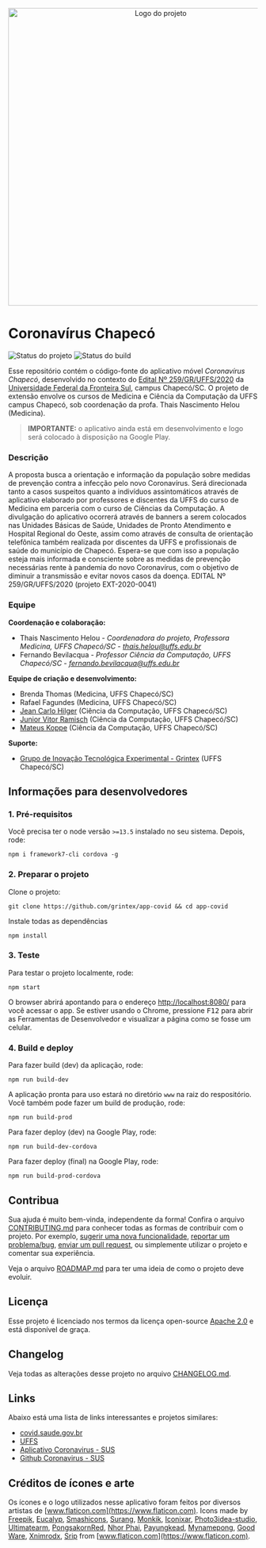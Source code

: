<p align="center">
    <img width="600" src=".github/logo.png" title="Logo do projeto"><br />
</p>

# Coronavírus Chapecó

<p align="left">
    <img src="https://img.shields.io/maintenance/yes/2020?style=for-the-badge" title="Status do projeto">
    <img src="https://img.shields.io/github/workflow/status/grintex/app-covid/Main?label=Build&logo=github&logoColor=white&style=for-the-badge" title="Status do build">
</p>

Esse repositório contém o código-fonte do aplicativo móvel *Coronavírus Chapecó*, desenvolvido no contexto do [Edital Nº 259/GR/UFFS/2020](https://www.uffs.edu.br/atos-normativos/edital/gr/2020-0259) da [Universidade Federal da Fronteira Sul](https://www.uffs.edu.br), campus Chapecó/SC. O projeto de extensão envolve os cursos de Medicina e Ciência da Computação da UFFS campus Chapecó, sob coordenação da profa. Thais Nascimento Helou (Medicina).

> **IMPORTANTE:** o aplicativo ainda está em desenvolvimento e logo será colocado à disposição na Google Play.

### Descrição

A proposta busca a orientação e informação da população sobre medidas de prevenção contra a infecção pelo novo Coronavírus. Será direcionada tanto a casos suspeitos quanto a indivíduos assintomáticos através de aplicativo elaborado por professores e discentes da UFFS do curso de Medicina em parceria com o curso de Ciências da Computação. A divulgação do aplicativo ocorrerá através de banners a serem colocados nas Unidades Básicas de Saúde, Unidades de Pronto Atendimento e Hospital Regional do Oeste, assim como através de consulta de orientação telefônica também realizada por discentes da UFFS e profissionais de saúde do município de Chapecó. Espera-se que com isso a população esteja mais informada e consciente sobre as medidas de prevenção necessárias rente à pandemia do novo Coronavírus, com o objetivo de diminuir a transmissão e evitar novos casos da doença. EDITAL Nº 259/GR/UFFS/2020 (projeto EXT-2020-0041)

### Equipe

**Coordenação e colaboração:**
* Thais Nascimento Helou - _Coordenadora do projeto, Professora Medicina, UFFS Chapecó/SC - [thais.helou@uffs.edu.br](mailto:thais.helou@uffs.edu.br)_
* Fernando Bevilacqua - _Professor Ciência da Computação, UFFS Chapecó/SC - [fernando.bevilacqua@uffs.edu.br](mailto:fernando.bevilacqua@uffs.edu.br)_

**Equipe de criação e desenvolvimento:**

* Brenda Thomas (Medicina, UFFS Chapecó/SC)
* Rafael Fagundes (Medicina, UFFS Chapecó/SC)
* [Jean Carlo Hilger](https://github.com/JeanCHilger) (Ciência da Computação, UFFS Chapecó/SC)
* [Junior Vitor Ramisch](https://github.com/arufonsekun) (Ciência da Computação, UFFS Chapecó/SC)
* [Mateus Koppe](https://github.com/mateusKoppe) (Ciência da Computação, UFFS Chapecó/SC)

**Suporte:**
* [Grupo de Inovação Tecnológica Experimental - Grintex](https://grintex.uffs.cc) (UFFS Chapecó/SC)

## Informações para desenvolvedores

### 1. Pré-requisitos

Você precisa ter o node versão `>=13.5` instalado no seu sistema. Depois, rode:

```
npm i framework7-cli cordova -g
```

### 2. Preparar o projeto

Clone o projeto:

```
git clone https://github.com/grintex/app-covid && cd app-covid
```

Instale todas as dependências

```
npm install
```

### 3. Teste

Para testar o projeto localmente, rode:

```
npm start
```

O browser abrirá apontando para o endereço [http://localhost:8080/](http://localhost:8080/) para você acessar o app. Se estiver usando o Chrome, pressione <kbd>F12</kbd> para abrir as Ferramentas de Desenvolvedor e visualizar a página como se fosse um celular.

### 4. Build e deploy

Para fazer build (dev) da aplicação, rode:

```
npm run build-dev
```

A aplicação pronta para uso estará no diretório `www` na raiz do respositório. Você também pode fazer um build de produção, rode:

```
npm run build-prod
```

Para fazer deploy (dev) na Google Play, rode:

```
npm run build-dev-cordova
```

Para fazer deploy (final) na Google Play, rode:

```
npm run build-prod-cordova
```

## Contribua

Sua ajuda é muito bem-vinda, independente da forma! Confira o arquivo [CONTRIBUTING.md](CONTRIBUTING.md) para conhecer todas as formas de contribuir com o projeto. Por exemplo, [sugerir uma nova funcionalidade](https://github.com/grintex/app-covid/issues/new?assignees=&labels=&template=feature_request.md&title=), [reportar um problema/bug](https://github.com/grintex/app-covid/issues/new?assignees=&labels=bug&template=bug_report.md&title=), [enviar um pull request](https://github.com/grintex/hacktoberfest/blob/master/docs/tutorial-pull-request.md), ou simplemente utilizar o projeto e comentar sua experiência.

Veja o arquivo [ROADMAP.md](ROADMAP.md) para ter uma ideia de como o projeto deve evoluir.


## Licença

Esse projeto é licenciado nos termos da licença open-source [Apache 2.0](https://choosealicense.com/licenses/apache-2.0/) e está disponível de graça.

## Changelog

Veja todas as alterações desse projeto no arquivo [CHANGELOG.md](CHANGELOG.md).


## Links

Abaixo está uma lista de links interessantes e projetos similares:

* [covid.saude.gov.br](https://covid.saude.gov.br/)
* [UFFS](https://www.uffs.edu.br)
* [Aplicativo Coronavirus - SUS](https://www.gov.br/pt-br/apps/coronavirus-sus)
* [Github Coronavirus - SUS](https://github.com/spbgovbr/aplicativo-coronavirus-sus)

## Créditos de ícones e arte

Os ícones e o logo utilizados nesse aplicativo foram feitos por diversos artistas de [www.flaticon.com](https://www.flaticon.com).
Icons made by [Freepik](https://www.flaticon.com/authors/Freepik), [Eucalyp](https://www.flaticon.com/authors/Eucalyp), [Smashicons](https://www.flaticon.com/authors/Smashicons), [Surang](https://www.flaticon.com/authors/Surang), [Monkik](https://www.flaticon.com/authors/Monkik), [Iconixar](https://www.flaticon.com/authors/Iconixar), [Photo3idea-studio](https://www.flaticon.com/authors/Photo3idea-studio), [Ultimatearm](https://www.flaticon.com/authors/Ultimatearm), [PongsakornRed](https://www.flaticon.com/authors/PongsakornRed), [Nhor Phai](https://www.flaticon.com/authors/Nhor-Phai), [Payungkead](https://www.flaticon.com/authors/Payungkead), [Mynamepong](https://www.flaticon.com/authors/Mynamepong), [Good Ware](https://www.flaticon.com/authors/Good-Ware), [Xnimrodx](https://www.flaticon.com/authors/Xnimrodx), [Srip](https://www.flaticon.com/authors/Srip) from [www.flaticon.com](https://www.flaticon.com).

